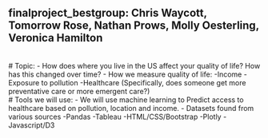 ## finalproject_bestgroup: Chris Waycott, Tomorrow Rose, Nathan Prows, Molly Oesterling, Veronica Hamilton
<br>
# Topic:
- How does where you live in the US affect your quality of life? How has this changed over time?
- How we measure quality of life: -Income -Exposure to pollution -Healthcare (Specifically, does someone get more preventative care or more emergent care?)
<br>
# Tools we will use: 
- We will use machine learning to Predict access to healthcare based on pollution, location and income. 
- Datasets found from various sources -Pandas -Tableau -HTML/CSS/Bootstrap -Plotly -Javascript/D3
